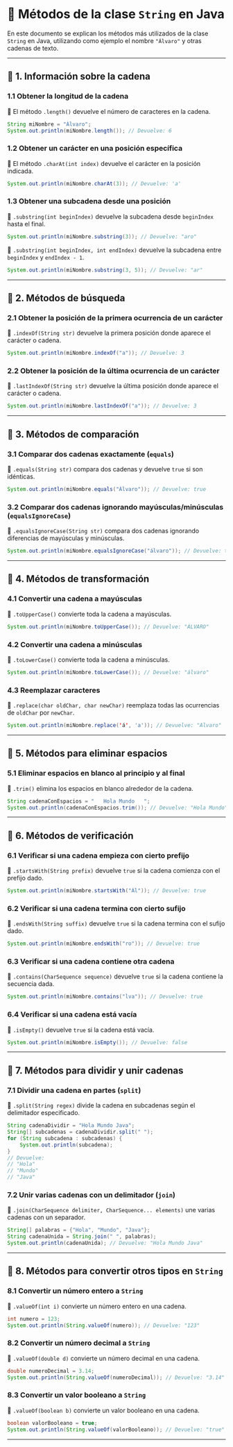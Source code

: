 # 📌 **Métodos de la clase `String` en Java**

En este documento se explican los métodos más utilizados de la clase `String` en Java, utilizando como ejemplo el nombre `"Álvaro"` y otras cadenas de texto.

---

## **🔹 1. Información sobre la cadena**
### **1.1 Obtener la longitud de la cadena**
📌 El método `.length()` devuelve el número de caracteres en la cadena.
```java
String miNombre = "Álvaro";
System.out.println(miNombre.length()); // Devuelve: 6
```

### **1.2 Obtener un carácter en una posición específica**
📌 El método `.charAt(int index)` devuelve el carácter en la posición indicada.
```java
System.out.println(miNombre.charAt(3)); // Devuelve: 'a'
```

### **1.3 Obtener una subcadena desde una posición**
📌 `.substring(int beginIndex)` devuelve la subcadena desde `beginIndex` hasta el final.
```java
System.out.println(miNombre.substring(3)); // Devuelve: "aro"
```

📌 `.substring(int beginIndex, int endIndex)` devuelve la subcadena entre `beginIndex` y `endIndex - 1`.
```java
System.out.println(miNombre.substring(3, 5)); // Devuelve: "ar"
```

---

## **🔹 2. Métodos de búsqueda**
### **2.1 Obtener la posición de la primera ocurrencia de un carácter**
📌 `.indexOf(String str)` devuelve la primera posición donde aparece el carácter o cadena.
```java
System.out.println(miNombre.indexOf("a")); // Devuelve: 3
```

### **2.2 Obtener la posición de la última ocurrencia de un carácter**
📌 `.lastIndexOf(String str)` devuelve la última posición donde aparece el carácter o cadena.
```java
System.out.println(miNombre.lastIndexOf("a")); // Devuelve: 3
```

---

## **🔹 3. Métodos de comparación**
### **3.1 Comparar dos cadenas exactamente (`equals`)**
📌 `.equals(String str)` compara dos cadenas y devuelve `true` si son idénticas.
```java
System.out.println(miNombre.equals("Álvaro")); // Devuelve: true
```

### **3.2 Comparar dos cadenas ignorando mayúsculas/minúsculas (`equalsIgnoreCase`)**
📌 `.equalsIgnoreCase(String str)` compara dos cadenas ignorando diferencias de mayúsculas y minúsculas.
```java
System.out.println(miNombre.equalsIgnoreCase("álvaro")); // Devuelve: true
```

---

## **🔹 4. Métodos de transformación**
### **4.1 Convertir una cadena a mayúsculas**
📌 `.toUpperCase()` convierte toda la cadena a mayúsculas.
```java
System.out.println(miNombre.toUpperCase()); // Devuelve: "ÁLVARO"
```

### **4.2 Convertir una cadena a minúsculas**
📌 `.toLowerCase()` convierte toda la cadena a minúsculas.
```java
System.out.println(miNombre.toLowerCase()); // Devuelve: "álvaro"
```

### **4.3 Reemplazar caracteres**
📌 `.replace(char oldChar, char newChar)` reemplaza todas las ocurrencias de `oldChar` por `newChar`.
```java
System.out.println(miNombre.replace('á', 'a')); // Devuelve: "Alvaro"
```

---

## **🔹 5. Métodos para eliminar espacios**
### **5.1 Eliminar espacios en blanco al principio y al final**
📌 `.trim()` elimina los espacios en blanco alrededor de la cadena.
```java
String cadenaConEspacios = "   Hola Mundo   ";
System.out.println(cadenaConEspacios.trim()); // Devuelve: "Hola Mundo"
```

---

## **🔹 6. Métodos de verificación**
### **6.1 Verificar si una cadena empieza con cierto prefijo**
📌 `.startsWith(String prefix)` devuelve `true` si la cadena comienza con el prefijo dado.
```java
System.out.println(miNombre.startsWith("Ál")); // Devuelve: true
```

### **6.2 Verificar si una cadena termina con cierto sufijo**
📌 `.endsWith(String suffix)` devuelve `true` si la cadena termina con el sufijo dado.
```java
System.out.println(miNombre.endsWith("ro")); // Devuelve: true
```

### **6.3 Verificar si una cadena contiene otra cadena**
📌 `.contains(CharSequence sequence)` devuelve `true` si la cadena contiene la secuencia dada.
```java
System.out.println(miNombre.contains("lva")); // Devuelve: true
```

### **6.4 Verificar si una cadena está vacía**
📌 `.isEmpty()` devuelve `true` si la cadena está vacía.
```java
System.out.println(miNombre.isEmpty()); // Devuelve: false
```

---

## **🔹 7. Métodos para dividir y unir cadenas**
### **7.1 Dividir una cadena en partes (`split`)**
📌 `.split(String regex)` divide la cadena en subcadenas según el delimitador especificado.
```java
String cadenaDividir = "Hola Mundo Java";
String[] subcadenas = cadenaDividir.split(" ");
for (String subcadena : subcadenas) {
    System.out.println(subcadena);
}
// Devuelve: 
// "Hola"
// "Mundo"
// "Java"
```

### **7.2 Unir varias cadenas con un delimitador (`join`)**
📌 `.join(CharSequence delimiter, CharSequence... elements)` une varias cadenas con un separador.
```java
String[] palabras = {"Hola", "Mundo", "Java"};
String cadenaUnida = String.join(" ", palabras);
System.out.println(cadenaUnida); // Devuelve: "Hola Mundo Java"
```

---

## **🔹 8. Métodos para convertir otros tipos en `String`**
### **8.1 Convertir un número entero a `String`**
📌 `.valueOf(int i)` convierte un número entero en una cadena.
```java
int numero = 123;
System.out.println(String.valueOf(numero)); // Devuelve: "123"
```

### **8.2 Convertir un número decimal a `String`**
📌 `.valueOf(double d)` convierte un número decimal en una cadena.
```java
double numeroDecimal = 3.14;
System.out.println(String.valueOf(numeroDecimal)); // Devuelve: "3.14"
```

### **8.3 Convertir un valor booleano a `String`**
📌 `.valueOf(boolean b)` convierte un valor booleano en una cadena.
```java
boolean valorBooleano = true;
System.out.println(String.valueOf(valorBooleano)); // Devuelve: "true"
```

---
